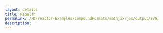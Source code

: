 ```yaml
---
layout: details
title: Regular
permalink: /PDFreactor-Examples/compoundFormats/mathjax/jax/output/SVG/fonts/TeX/Size1/Regular/
description: 
---
```





